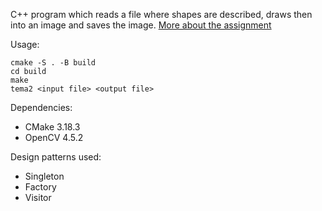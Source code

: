 C++ program which reads a file where shapes are described, draws then into an image and saves the image. [More about the assignment](http://elf.cs.pub.ro/poo/arhiva/teme/2017/tema2)

Usage:
```shell
cmake -S . -B build
cd build
make
tema2 <input file> <output file>
```

Dependencies:
- CMake 3.18.3
- OpenCV 4.5.2

Design patterns used:
- Singleton
- Factory
- Visitor
